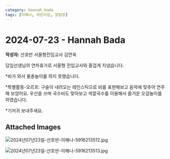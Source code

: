 ```yaml
---
category: hannah_bada
tags: [이해나, 어린이집, 알림장]
---
```


# 2024-07-23 - Hannah Bada

**작성자:** 산호반 서울형전임교사 김연옥  

담임선생님의 연차휴가로 서울형 전임교사와 즐겁게 지냈습니다.

*비가 와서 물총놀이를 하지 못했습니다.

*특별활동-오르프: 구슬이 내려오는 레인스틱으로 비를 표현해보고 음악에 맞추어 연주해 보았어요. 우산을 쓰며 국수비도 맞아보고 색깔국수를 이용해서 즐거운 오감놀이를 하였습니다.

*기저귀 보내주세요.

## Attached Images
![2024년07년23일-산호반-이해나-5916213512.jpg](d:\Users\hannah\Downloads\kids\photo\2024년07년23일-산호반-이해나-5916213512.jpg)

![2024년07년23일-산호반-이해나-5916213513.jpg](d:\Users\hannah\Downloads\kids\photo\2024년07년23일-산호반-이해나-5916213513.jpg)

